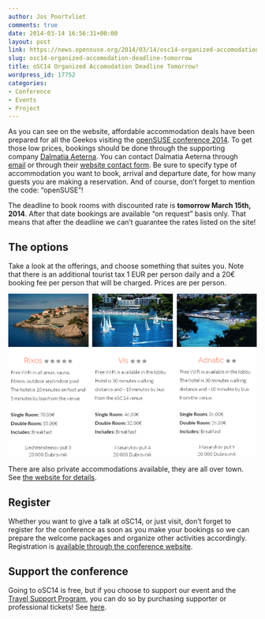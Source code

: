 ```yaml
---
author: Jos Poortvliet
comments: true
date: 2014-03-14 16:56:31+00:00
layout: post
link: https://news.opensuse.org/2014/03/14/osc14-organized-accomodation-deadline-tomorrow/
slug: osc14-organized-accomodation-deadline-tomorrow
title: oSC14 Organized Accomodation Deadline Tomorrow!
wordpress_id: 17752
categories:
- Conference
- Events
- Project
---
```


As you can see on the website, affordable accommodation deals have been prepared for all the Geekos visiting the [openSUSE conference 2014](https://conference.opensuse.org/). To get those low prices, bookings should be done through the supporting company [Dalmatia Aeterna](//dalmatiaaeterna.hr/). You can contact Dalmatia Aeterna through [email](mailto:info@dalmatiaaeterna.hr) or through their [website contact form](//dalmatiaaeterna.hr/contact/). Be sure to specify type of accommodation you want to book, arrival and departure date, for how many guests you are making a reservation. And of course, don’t forget to mention the code: “openSUSE”!

The deadline to book rooms with discounted rate is **tomorrow March 15th, 2014**. After that date bookings are available “on request” basis only. That means that after the deadline we can’t guarantee the rates listed on the site!


## The options


Take a look at the offerings, and choose something that suites you. Note that there is an additional tourist tax 1 EUR per person daily and a 20€ booking fee per person that will be charged. Prices are per person.

[![accommodation](/wp-content/uploads/2014/03/accommodation.png)](https://conference.opensuse.org/#accommodation)

There are also private accommodations available, they are all over town. See [the website for details](https://conference.opensuse.org/#accommodation).


## Register


Whether you want to give a talk at oSC14, or just visit, don’t forget to register for the conference as soon as you make your bookings so we can prepare the welcome packages and organize other activities accordingly. Registration is [available through the conference website](https://conference.opensuse.org/osem/conference/osc14/register).


## Support the conference


Going to oSC14 is free, but if you choose to support our event and the[ Travel Support Program](//en.opensuse.org/openSUSE:Travel_Support_Program), you can do so by purchasing supporter or professional tickets! See [here](https://conference.opensuse.org/#tickets).
